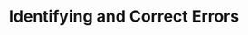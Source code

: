 ---
toc: true
comments: false
layout: post
title: Identifying and Correct Errors
description: Our description of the benefits of our team, including the skills we have and goals we hope to accomplish
type: tangibles
courses: { compsci: {week: 5} }
---